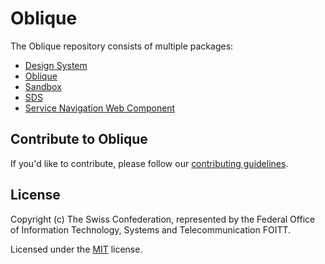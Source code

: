 # Oblique

The Oblique repository consists of multiple packages:

- [Design System](projects/design-system/README.md)
- [Oblique](projects/oblique/README.md)
- [Sandbox](projects/sandbox/README.md)
- [SDS](projects/sds/README.md)
- [Service Navigation Web Component](projects/service-navigation-web-component/README.md)

## Contribute to Oblique

If you'd like to contribute, please follow our [contributing guidelines](CONTRIBUTING.md).

## License

Copyright (c) The Swiss Confederation, represented by the Federal Office of Information Technology, Systems and Telecommunication FOITT.

Licensed under the [MIT](LICENSE) license.
